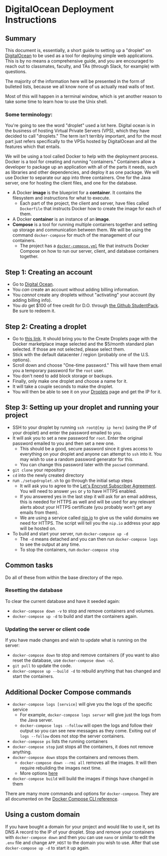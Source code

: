 # DigitalOcean Deployment Instructions

## Summary

This document is, essentially, a short guide to setting up a "droplet" on [DigitalOcean](https://www.digitalocean.com)
to be used as a tool for deploying simple web applications. This is by no means a
comprehensive guide, and you are encouraged to reach out to classmates, faculty, and
TAs (through Slack, for example) with questions.

The majority of the information here will be presented in the form of bulleted lists,
because we all know none of us actually read walls of text.

Most of this will happen in a terminal window, which is yet another reason to take
some time to learn how to use the Unix shell.

### Some terminology:

You're going to see the word "droplet" used a lot here. Digital ocean is in the
business of hosting Virtual Private Servers (VPS), which they have decided to call
"droplets." The term isn't terribly important, and for the most part just refers
specifically to the VPSs hosted by DigitalOcean and all the features which that
entails.

We will be using a tool called Docker to help with the deployment process. 
Docker is a tool for creating and running "containers."
Containers allow a developer to package up an application with all of the parts it needs, 
such as libraries and other dependencies, and deploy it as one package.
We will use Docker to separate our app into three containers. 
One for the Java server, one for hosting the client files, and one for the database.

- A Docker **image** is the blueprint for a **container**. It contains the filesystem and instructions for what to execute.
  - Each part of the project, the client and server, have files called `Dockerfile` that instructs Docker how to create the image for each of them.
- A Docker **container** is an instance of an **image**.
- **Compose** is a tool for running multiple containers together and setting up storage and communication between them. We will be using the command `docker-compose` for much of the management of our containers.
  - The project has a [`docker-compose.yml`](docker-compose.yml) file that instructs Docker Compose on how to run our server, client, and database containers together.

## Step 1: Creating an account
- Go to [Digital Ocean](https://www.digitalocean.com).
- You *can* create an account without adding billing information.
- You *cannot* create any droplets without "activating" your account (by adding billing info).
- You *do* get $100 of free credit for D.O. through [the Github StudentPack](https://education.github.com/pack). Be sure to redeem it.

## Step 2: Creating a droplet

- Go to [this link](https://cloud.digitalocean.com/droplets/new?image=docker-18-04&app=docker&size=s-1vcpu-1gb). It should bring you to the Create Droplets page with the Docker marketplace image selected and the $5/month standard plan selected. If those are not selected, please select them.
- Stick with the default datacenter / region (probably one of the U.S. options).
- Scroll down and choose "One-time password." This will have them email you a temporary password for the `root` user.
- You don't need to add block storage or backups.
- Finally, only make one droplet and choose a name for it.
- It will take a couple seconds to make the droplet.
- You will then be able to see it on your [Droplets](https://cloud.digitalocean.com/droplets) page and get the IP for it.


## Step 3: Setting up your droplet and running your project
- SSH to your droplet by running ``ssh root@[my ip here]`` (using the IP of your droplet) and enter the password emailed to you.
- It will ask you to set a new password for `root`. Enter the original password emailed to you and then set a new one. 
  - This should be a good, secure password since it gives access to everything on your droplet and anyone can attempt to `ssh` into it. You may wish to use a random password generator for this.
  - You can change this password later with the `passwd` command.
- `git clone` your repository
- `cd` into the newly created directory
- run `./setupdroplet.sh` to go through the initial setup steps
  - It will ask you to agree to the [Let's Encrypt Subscriber Agreement](https://letsencrypt.org/documents/2017.11.15-LE-SA-v1.2.pdf). You will need to answer `yes` or `y` to have HTTPS enabled.
  - If you answered yes in the last step it will ask for an email address, this is needed for HTTPS as well and will be used for any relevant alerts about your HTTPS certificate (you probably won't get any emails from them).
  - We are using a service called [nip.io](https://nip.io/) to give us the valid domains we need for HTTPS. The script will tell you the `nip.io` address your app will be hosted on.
- To build and start your server, run `docker-compose up -d`
  - The `-d` means detached and you can then run `docker-compose logs` to see the output at any time.
  - To stop the containers, run `docker-compose stop`

## Common tasks
Do all of these from within the base directory of the repo.

### Resetting the database
To clear the current database and have it seeded again:
- `docker-compose down -v` to stop and remove containers and volumes.
- `docker-compose up -d` to build and start the containers again.

### Updating the server or client code
If you have made changes and wish to update what is running on the server:
- `docker-compose down` to stop and remove containers (if you want to also reset the database, use `docker-compose down -v`).
- `git pull` to update the code.
- `docker-compose up --build -d` to rebuild anything that has changed and start the containers.


## Additional Docker Compose commands

- `docker-compose logs [service]` will give you the logs of the specific service
  - For example, `docker-compose logs server` will give just the logs from the Java server.
  - `docker-compose logs --follow` will open the logs and follow their output so you can see new messages as they come. Exiting out of `logs --follow` does not stop the server containers.
- `docker-compose ps` lists the running containers
- `docker-compose stop` just stops all the containers, it does not remove anything.
- `docker-compose down` stops the containers and removes them.
  - `docker-compose down --rmi all` removes all the images. It will then require rebuilding the images next time.
  - More options [here](https://docs.docker.com/compose/reference/down/)
- `docker-compose build` will build the images if things have changed in them

There are many more commands and options for `docker-compose`. They are all documented on the [Docker Compose CLI reference](https://docs.docker.com/compose/reference/).

## Using a custom domain

If you have bought a domain for your project and would like to use it, set its DNS A record to the IP of your droplet. Stop and remove your containers with `docker-compose down` and then you can use `nano` or similar to edit the `.env` file and change `APP_HOST` to the domain you wish to use. After that use `docker-compose up -d` to start it up again.